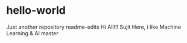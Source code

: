 # hello-world
Just another repository
readme-edits
Hi All!!!
Sujit Here, i like Machine Learning & AI
master
